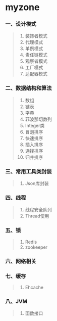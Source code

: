 # myzone
### 一、设计模式
>1) 装饰者模式<br>
>2) 代理模式<br>
>3) 单例模式<br>
>4) 责任链模式<br>
>5) 观察者模式<br>
>6) 工厂模式<br>
>7) 适配器模式<br>
### 二、数据结构和算法
>1) 数组
>2) 链表
>3) 字典
>4) 菲波那切数列
>5) Integer类
>6) 冒泡排序
>7) 快速排序
>8) 插入排序
>9) 选择排序
>10) 归并排序
### 三、常用工具类封装
>1) Json库封装<br>
### 四、线程
>1) 线程安全队列<br>
>2) Thread使用<br>
### 五、锁
>1) Redis<br>
>2) zookeeper<br>
### 六、网络相关
### 七、缓存
>1) Ehcache<br>
### 八、JVM
>1) 函数接口<br>
